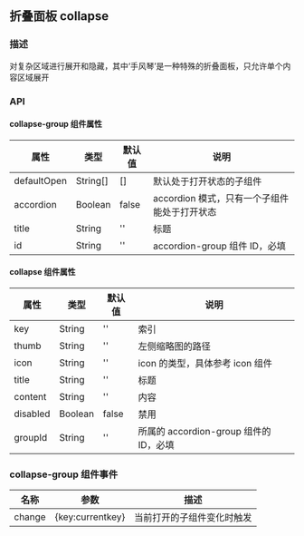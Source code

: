 ## 折叠面板 collapse

### 描述

对复杂区域进行展开和隐藏，其中‘手风琴’是一种特殊的折叠面板，只允许单个内容区域展开

### API

#### collapse-group 组件属性

| 属性        | 类型     | 默认值 | 说明                                         |
| ----------- | -------- | ------ | -------------------------------------------- |
| defaultOpen | String[] | []     | 默认处于打开状态的子组件                     |
| accordion   | Boolean  | false  | accordion 模式，只有一个子组件能处于打开状态 |
| title       | String   | ''     | 标题                                         |
| id          | String   | ''     | accordion-group 组件 ID，必填                |

#### collapse 组件属性

| 属性     | 类型    | 默认值 | 说明                                   |
| -------- | ------- | ------ | -------------------------------------- |
| key      | String  | ''     | 索引                                   |
| thumb    | String  | ''     | 左侧缩略图的路径                       |
| icon     | String  | ''     | icon 的类型，具体参考 icon 组件        |
| title    | String  | ''     | 标题                                   |
| content  | String  | ''     | 内容                                   |
| disabled | Boolean | false  | 禁用                                   |
| groupId  | String  | ''     | 所属的 accordion-group 组件的 ID，必填 |

### collapse-group 组件事件

| 名称   | 参数             | 描述                       |
| ------ | ---------------- | -------------------------- |
| change | {key:currentkey} | 当前打开的子组件变化时触发 |

